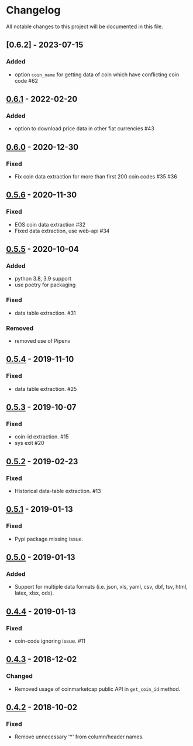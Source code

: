# Changelog

All notable changes to this project will be documented in this file.

## [0.6.2] - 2023-07-15

### Added

- option `coin_name` for getting data of coin which have conflicting coin code #62

## [0.6.1] - 2022-02-20

### Added

- option to download price data in other fiat currencies #43

## [0.6.0] - 2020-12-30

### Fixed

- Fix coin data extraction for more than first 200 coin codes #35 #36

## [0.5.6] - 2020-11-30

### Fixed

- EOS coin data extraction #32
- Fixed data extraction, use web-api #34

## [0.5.5] - 2020-10-04

### Added

- python 3.8, 3.9 support
- use poetry for packaging

### Fixed

- data table extraction. #31

### Removed

- removed use of Pipenv

## [0.5.4] - 2019-11-10

### Fixed

- data table extraction. #25

## [0.5.3] - 2019-10-07

### Fixed

- coin-id extraction. #15
- sys exit #20

## [0.5.2] - 2019-02-23

### Fixed

- Historical data-table extraction. #13

## [0.5.1] - 2019-01-13

### Fixed

- Pypi package missing issue.

## [0.5.0] - 2019-01-13

### Added

- Support for multiple data formats (i.e. json, xls, yaml, csv, dbf, tsv, html, latex, xlsx, ods).

## [0.4.4] - 2019-01-13

### Fixed

- coin-code ignoring issue. #11

## [0.4.3] - 2018-12-02

### Changed

- Removed usage of coinmarketcap public API in `get_coin_id` method.

## [0.4.2] - 2018-10-02

### Fixed

- Remove unnecessary '*' from column/header names.

[0.6.1]: https://github.com/guptarohit/cryptoCMD/releases/tag/v0.6.1
[0.6.0]: https://github.com/guptarohit/cryptoCMD/releases/tag/v0.6.0
[0.5.6]: https://github.com/guptarohit/cryptoCMD/releases/tag/v0.5.6
[0.5.5]: https://github.com/guptarohit/cryptoCMD/releases/tag/v0.5.5
[0.5.4]: https://github.com/guptarohit/cryptoCMD/releases/tag/v0.5.4
[0.5.3]: https://github.com/guptarohit/cryptoCMD/releases/tag/v0.5.3
[0.5.2]: https://github.com/guptarohit/cryptoCMD/releases/tag/v0.5.2
[0.5.1]: https://github.com/guptarohit/cryptoCMD/releases/tag/v0.5.1
[0.5.0]: https://github.com/guptarohit/cryptoCMD/releases/tag/v0.5.0
[0.4.4]: https://github.com/guptarohit/cryptoCMD/releases/tag/v0.4.4
[0.4.3]: https://github.com/guptarohit/cryptoCMD/releases/tag/v0.4.3
[0.4.2]: https://github.com/guptarohit/cryptoCMD/releases/tag/v0.4.2
